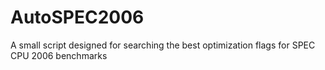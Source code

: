 # AutoSPEC2006
A small script designed for searching the best optimization flags for SPEC CPU 2006 benchmarks
